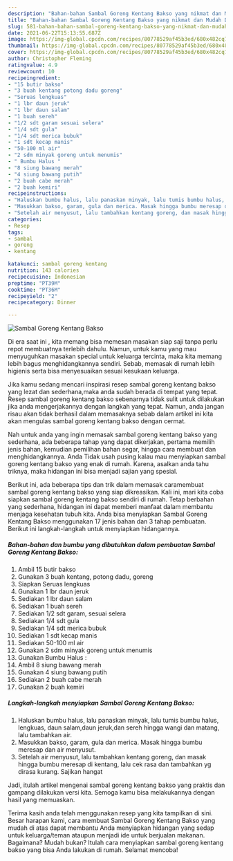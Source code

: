 ```yaml
---
description: "Bahan-bahan Sambal Goreng Kentang Bakso yang nikmat dan Mudah Dibuat"
title: "Bahan-bahan Sambal Goreng Kentang Bakso yang nikmat dan Mudah Dibuat"
slug: 581-bahan-bahan-sambal-goreng-kentang-bakso-yang-nikmat-dan-mudah-dibuat
date: 2021-06-22T15:13:55.687Z
image: https://img-global.cpcdn.com/recipes/80778529af45b3ed/680x482cq70/sambal-goreng-kentang-bakso-foto-resep-utama.jpg
thumbnail: https://img-global.cpcdn.com/recipes/80778529af45b3ed/680x482cq70/sambal-goreng-kentang-bakso-foto-resep-utama.jpg
cover: https://img-global.cpcdn.com/recipes/80778529af45b3ed/680x482cq70/sambal-goreng-kentang-bakso-foto-resep-utama.jpg
author: Christopher Fleming
ratingvalue: 4.9
reviewcount: 10
recipeingredient:
- "15 butir bakso"
- "3 buah kentang potong dadu goreng"
- "Seruas lengkuas"
- "1 lbr daun jeruk"
- "1 lbr daun salam"
- "1 buah sereh"
- "1/2 sdt garam sesuai selera"
- "1/4 sdt gula"
- "1/4 sdt merica bubuk"
- "1 sdt kecap manis"
- "50-100 ml air"
- "2 sdm minyak goreng untuk menumis"
- " Bumbu Halus "
- "8 siung bawang merah"
- "4 siung bawang putih"
- "2 buah cabe merah"
- "2 buah kemiri"
recipeinstructions:
- "Haluskan bumbu halus, lalu panaskan minyak, lalu tumis bumbu halus, lengkuas, daun salam,daun jeruk,dan sereh hingga wangi dan matang, lalu tambahkan air."
- "Masukkan bakso, garam, gula dan merica. Masak hingga bumbu meresap dan air menyusut."
- "Setelah air menyusut, lalu tambahkan kentang goreng, dan masak hingga bumbu meresap di kentang, lalu cek rasa dan tambahkan yg dirasa kurang. Sajikan hangat"
categories:
- Resep
tags:
- sambal
- goreng
- kentang

katakunci: sambal goreng kentang 
nutrition: 143 calories
recipecuisine: Indonesian
preptime: "PT39M"
cooktime: "PT36M"
recipeyield: "2"
recipecategory: Dinner

---
```



![Sambal Goreng Kentang Bakso](https://img-global.cpcdn.com/recipes/80778529af45b3ed/680x482cq70/sambal-goreng-kentang-bakso-foto-resep-utama.jpg)

Di era  saat ini , kita memang bisa memesan masakan siap saji tanpa perlu repot membuatnya terlebih dahulu. Namun, untuk kamu yang mau menyuguhkan masakan special untuk keluarga tercinta, maka kita memang lebih bagus menghidangkannya sendiri. Sebab, memasak di rumah lebih higienis serta bisa menyesuaikan sesuai kesukaan keluarga.

Jika kamu sedang mencari inspirasi resep sambal goreng kentang bakso yang lezat dan sederhana,maka anda sudah berada di tempat yang tepat. Resep sambal goreng kentang bakso  sebenarnya tidak sulit untuk dilakukan jika anda mengerjakannya dengan langkah yang tepat. Namun, anda jangan risau akan tidak berhasil dalam memasaknya 
sebab dalam artikel ini kita akan mengulas sambal goreng kentang bakso dengan cermat.  



Nah untuk anda yang ingin memasak sambal goreng kentang bakso yang sederhana, ada beberapa tahap yang dapat dikerjakan, pertama memilih jenis bahan, kemudian pemilihan bahan segar, hingga cara membuat dan menghidangkannya. Anda Tidak usah pusing kalau mau menyiapkan sambal goreng kentang bakso yang enak di rumah. Karena, asalkan anda  tahu triknya, maka hidangan ini bisa menjadi sajian yang spesial.

Berikut ini, ada beberapa tips dan trik dalam memasak caramembuat sambal goreng kentang bakso yang siap dikreasikan. Kali ini, mari kita coba siapkan sambal goreng kentang bakso sendiri di rumah. Tetap berbahan yang sederhana, hidangan ini dapat memberi manfaat dalam membantu menjaga kesehatan tubuh kita. Anda bisa menyiapkan Sambal Goreng Kentang Bakso menggunakan 17 jenis bahan dan 3 tahap pembuatan. Berikut ini langkah-langkah untuk menyiapkan hidangannya.

<!--inarticleads1-->

##### Bahan-bahan dan bumbu yang dibutuhkan dalam pembuatan Sambal Goreng Kentang Bakso:

1. Ambil 15 butir bakso
1. Gunakan 3 buah kentang, potong dadu, goreng
1. Siapkan Seruas lengkuas
1. Gunakan 1 lbr daun jeruk
1. Sediakan 1 lbr daun salam
1. Sediakan 1 buah sereh
1. Sediakan 1/2 sdt garam, sesuai selera
1. Sediakan 1/4 sdt gula
1. Sediakan 1/4 sdt merica bubuk
1. Sediakan 1 sdt kecap manis
1. Sediakan 50-100 ml air
1. Gunakan 2 sdm minyak goreng untuk menumis
1. Gunakan  Bumbu Halus :
1. Ambil 8 siung bawang merah
1. Gunakan 4 siung bawang putih
1. Sediakan 2 buah cabe merah
1. Gunakan 2 buah kemiri




<!--inarticleads2-->

##### Langkah-langkah menyiapkan Sambal Goreng Kentang Bakso:

1. Haluskan bumbu halus, lalu panaskan minyak, lalu tumis bumbu halus, lengkuas, daun salam,daun jeruk,dan sereh hingga wangi dan matang, lalu tambahkan air.
1. Masukkan bakso, garam, gula dan merica. Masak hingga bumbu meresap dan air menyusut.
1. Setelah air menyusut, lalu tambahkan kentang goreng, dan masak hingga bumbu meresap di kentang, lalu cek rasa dan tambahkan yg dirasa kurang. Sajikan hangat




Jadi, itulah artikel mengenai  sambal goreng kentang bakso  yang praktis dan gampang dilakukan versi kita. Semoga kamu bisa melakukannya dengan hasil yang memuaskan. 

Terima kasih anda telah menggunakan resep yang kita tampilkan di sini. Besar harapan kami, cara membuat  Sambal Goreng Kentang Bakso yang mudah di atas dapat membantu Anda menyiapkan hidangan yang sedap untuk keluarga/teman ataupun menjadi ide untuk berjualan makanan. Bagaimana? Mudah bukan? Itulah cara menyiapkan sambal goreng kentang bakso yang bisa Anda lakukan di rumah. Selamat mencoba!

